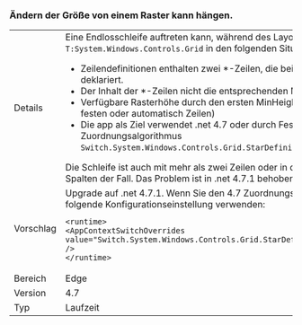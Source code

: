 ### <a name="resizing-a-grid-can-hang"></a>Ändern der Größe von einem Raster kann hängen.

|   |   |
|---|---|
|Details|Eine Endlosschleife auftreten kann, während des Layouts von einem <code>T:System.Windows.Controls.Grid</code> in den folgenden Situationen:<ul><li>Zeilendefinitionen enthalten zwei *-Zeilen, die beide eine MinHeight und eine MaxHeight deklariert.</li><li>Der Inhalt der *-Zeilen nicht die entsprechenden MaxHeight überschreiten</li><li>Verfügbare Rasterhöhe durch den ersten MinHeight überschritten (plus alle anderen festen oder automatisch Zeilen)</li><li>Die app als Ziel verwendet .net 4.7 oder durch Festlegen von für die Teilnahme an der 4.7 Zuordnungsalgorithmus <code>Switch.System.Windows.Controls.Grid.StarDefinitionsCanExceedAvailableSpace=false</code></li></ul>Die Schleife ist auch mit mehr als zwei Zeilen oder in der analoge Groß-/Kleinschreibung für Spalten der Fall. Das Problem ist in .net 4.7.1 behoben.|
|Vorschlag|Upgrade auf .net 4.7.1.  Wenn Sie den 4.7 Zuordnungsalgorithmus benötigen können Sie die folgende Konfigurationseinstellung verwenden:<pre><code class="language-xml">&lt;runtime&gt;&#13;&#10;&lt;AppContextSwitchOverrides value=&quot;Switch.System.Windows.Controls.Grid.StarDefinitionsCanExceedAvailableSpace=true&quot; /&gt;&#13;&#10;&lt;/runtime&gt;&#13;&#10;</code></pre>|
|Bereich|Edge|
|Version|4.7|
|Typ|Laufzeit|

